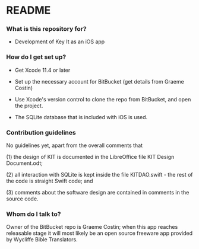 # README #

### What is this repository for? ###

* Development of Key It as an iOS app

### How do I get set up? ###

* Get Xcode 11.4 or later

* Set up the necessary account for BitBucket (get details from Graeme Costin)

* Use Xcode's version control to clone the repo from BitBucket, and open the project.

* The SQLite database that is included with iOS is used.

### Contribution guidelines ###

No guidelines yet, apart from the overall comments that

(1) the design of KIT is documented in the LibreOffice file KIT Design Document.odt;

(2) all interaction with SQLite is kept inside the file KITDAO.swift - the rest of the code is straight Swift code; and

(3) comments about the software design are contained in comments in the source code.

### Whom do I talk to? ###

Owner of the BitBucket repo is Graeme Costin; when this app reaches releasable stage
it will most likely be an open source freeware app provided by Wycliffe Bible Translators.
